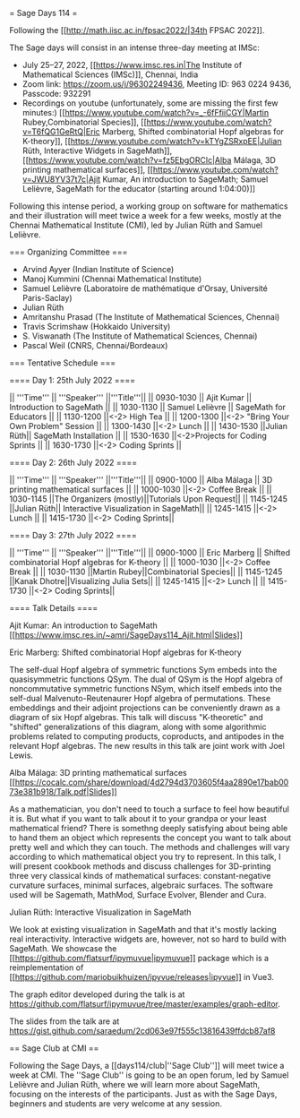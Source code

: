 = Sage Days 114 =

Following the [[http://math.iisc.ac.in/fpsac2022/|34th FPSAC 2022]].

The Sage days will consist in an intense three-day meeting at IMSc:

 * July 25–27, 2022, [[https://www.imsc.res.in|The Institute of Mathematical Sciences (IMSc)]], Chennai, India
 * Zoom link: https://zoom.us/j/96302249436, Meeting ID: 963 0224 9436, Passcode: 932291
 * Recordings on youtube (unfortunately, some are missing the first few minutes:) [[https://www.youtube.com/watch?v=_-6fFfiiCGY|Martin Rubey,Combinatorial Species]], [[https://www.youtube.com/watch?v=T6fQG1GeRtQ|Eric Marberg, Shifted combinatorial Hopf algebras for K-theory]], [[https://www.youtube.com/watch?v=kTYgZSRxpEE|Julian Rüth, Interactive Widgets in SageMath]], [[https://www.youtube.com/watch?v=fz5EbgORClc|Alba Málaga, 3D printing mathematical surfaces]], [[https://www.youtube.com/watch?v=JWU8YV37t7c|Ajit Kumar, An introduction to SageMath; Samuel Lelièvre, SageMath for the educator (starting around 1:04:00)]]


Following this intense period, a working group on
software for mathematics and their illustration
will meet twice a week for a few weeks, mostly at
the Chennai Mathematical Institute (CMI), led
by Julian Rüth and Samuel Lelièvre.

=== Organizing Committee ===

 * Arvind Ayyer (Indian Institute of Science)
 * Manoj Kummini (Chennai Mathematical Institute)
 * Samuel Lelièvre (Laboratoire de mathématique d'Orsay, Université Paris-Saclay)
 * Julian Rüth
 * Amritanshu Prasad (The Institute of Mathematical Sciences, Chennai)
 * Travis Scrimshaw (Hokkaido University)
 * S. Viswanath (The Institute of Mathematical Sciences, Chennai)
 * Pascal Weil (CNRS, Chennai/Bordeaux)

=== Tentative Schedule ===

==== Day 1: 25th July 2022 ====

|| '''Time''' || '''Speaker''' ||'''Title'''||
|| 0930-1030 || Ajit Kumar || Introduction to SageMath ||
|| 1030-1130 || Samuel Lelièvre || SageMath for Educators ||
|| 1130-1200 ||<-2> High Tea ||
|| 1200-1300 ||<-2> "Bring Your Own Problem" Session ||
|| 1300-1430 ||<-2> Lunch ||
|| 1430-1530 ||Julian Rüth|| SageMath Installation ||
|| 1530-1630 ||<-2>Projects for Coding Sprints ||
|| 1630-1730 ||<-2> Coding Sprints ||

==== Day 2: 26th July 2022 ====

|| '''Time''' || '''Speaker''' ||'''Title'''||
|| 0900-1000 || Alba Málaga || 3D printing mathematical surfaces ||
|| 1000-1030 ||<-2> Coffee Break ||
|| 1030-1145 ||The Organizers (mostly)||Tutorials Upon Request||
|| 1145-1245 ||Julian Rüth|| Interactive Visualization in SageMath||
|| 1245-1415 ||<-2> Lunch ||
|| 1415-1730 ||<-2> Coding Sprints||

==== Day 3: 27th July 2022 ====

|| '''Time''' || '''Speaker''' ||'''Title'''||
|| 0900-1000 || Eric Marberg || Shifted combinatorial Hopf algebras for K-theory ||
|| 1000-1030 ||<-2> Coffee Break ||
|| 1030-1130 ||Martin Rubey||Combinatorial Species||
|| 1145-1245 ||Kanak Dhotre||Visualizing Julia Sets||
|| 1245-1415 ||<-2> Lunch ||
|| 1415-1730 ||<-2> Coding Sprints||


==== Talk Details ====

Ajit Kumar: An introduction to SageMath
[[https://www.imsc.res.in/~amri/SageDays114_Ajit.html|Slides]]

Eric Marberg: Shifted combinatorial Hopf algebras for K-theory

The self-dual Hopf algebra of symmetric functions Sym embeds into the quasisymmetric functions QSym. The dual of QSym is the Hopf algebra of noncommutative symmetric functions NSym, which itself embeds into the self-dual Malvenuto-Reutenaurer Hopf algebra of permutations. These embeddings and their adjoint projections can be conveniently drawn as a diagram of six Hopf algebras. This talk will discuss "K-theoretic" and "shifted" generalizations of this diagram, along with some algorithmic problems related to computing products, coproducts, and antipodes in the relevant Hopf algebras. The new results in this talk are joint work with Joel Lewis.

Alba Málaga: 3D printing mathematical surfaces
[[https://cocalc.com/share/download/4d2794d3703605f4aa2890e17bab0073e381b918/Talk.pdf|Slides]]

As a mathematician, you don't need to touch a surface to feel how
beautiful it is. But what if you want to talk about it to your grandpa
or your least mathematical friend? There is somethng deeply satisfying
about being able to hand them an object which represents the concept
you want to talk about pretty well and which they can touch.
The methods and challenges will vary according to which mathematical
object you try to represent. In this talk, I will present cookbook
methods and discuss challenges for 3D-printing three very classical
kinds of mathematical surfaces: constant-negative curvature surfaces,
minimal surfaces, algebraic surfaces.
The software used will be Sagemath, MathMod, Surface Evolver, Blender and Cura.

Julian Rüth: Interactive Visualization in SageMath

We look at existing visualization in SageMath and that it's mostly lacking real interactivity.
Interactive widgets are, however, not so hard to build with SageMath. We showcase the
[[https://github.com/flatsurf/ipymuvue|ipymuvue]] package which is a reimplementation  of
[[https://github.com/mariobuikhuizen/ipyvue/releases|ipyvue]] in Vue3.

The graph editor developed during the talk is at https://github.com/flatsurf/ipymuvue/tree/master/examples/graph-editor.

The slides from the talk are at https://gist.github.com/saraedum/2cd063e97f555c13816439ffdcb87af8

== Sage Club at CMI ==

Following the Sage Days, a [[days114/club|''Sage Club'']] will meet twice a week at CMI. The ''Sage Club'' is going to be an open forum, led by Samuel Lelièvre and Julian Rüth, where we will learn more about SageMath, focusing on the interests of the participants. Just as with the Sage Days, beginners and students are very welcome at any session.
